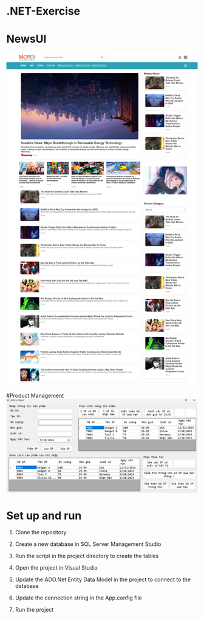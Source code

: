 # .NET-Exercise

# NewsUI
![Alt Text](NewsScreen.png)

#Product Management
![Alt Text](Product.png)

# Set up and run
1. Clone the repository

2. Create a new database in SQL Server Management Studio

3. Run the script in the project directory to create the tables

4. Open the project in Visual Studio

5. Update the ADO.Net Entity Data Model in the project to connect to the database

6. Update the connection string in the App.config file

7. Run the project
